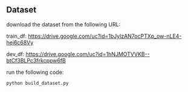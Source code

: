 ## Dataset

download the dataset from the following URL:

train_df: https://drive.google.com/uc?id=1bJylzAN7ocPTXp_ow-nLE4-hej6c68Vy

dev_df: https://drive.google.com/uc?id=1hNJMOTVVKB--btCf3BLPc3frkcppw6fB


run the following code:

```shell
python build_dataset.py
```